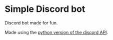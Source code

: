 # Simple Discord bot

Discord bot made for fun.

Made using the [python version of the discord API](https://github.com/Rapptz/discord.py).
